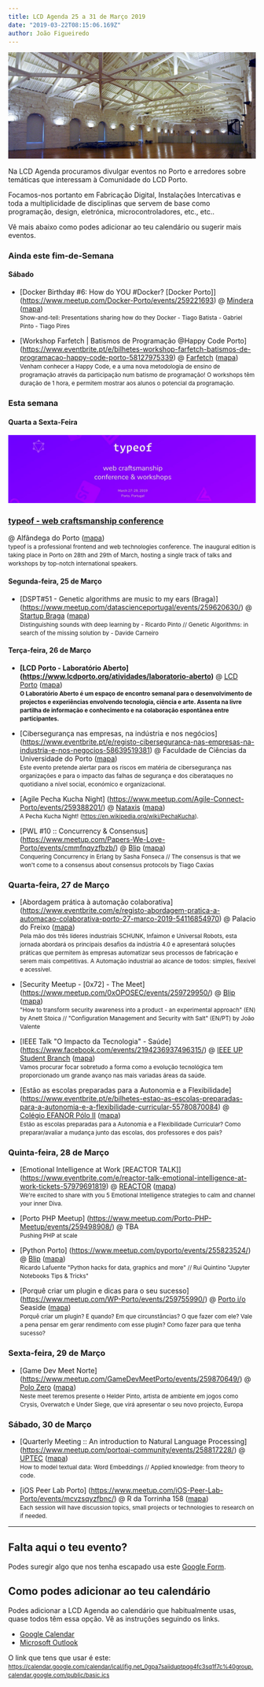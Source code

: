 ```yaml
---
title: LCD Agenda 25 a 31 de Março 2019
date: "2019-03-22T08:15:06.169Z"
author: João Figueiredo
---
```


<img src="alfandega.jpg" /><br />


Na LCD Agenda procuramos divulgar eventos no Porto e arredores sobre temáticas que interessam à Comunidade do LCD Porto.

Focamos-nos portanto em Fabricação Digital, Instalações Intercativas e toda a multiplicidade de disciplinas que servem de base como programação, design, eletrónica, microcontroladores, etc., etc..

Vê mais abaixo como podes adicionar ao teu calendário ou sugerir mais eventos.



### Ainda este fim-de-Semana


#### Sábado

* [Docker Birthday #6: How do YOU #Docker? [Docker Porto]]
(https://www.meetup.com/Docker-Porto/events/259221693)
@ [Mindera](https://mindera.com/)
([mapa](https://goo.gl/maps/QRzJqBng38S2))
<br /><small>
Show-and-tell: Presentations sharing how do they Docker - Tiago Batista - Gabriel Pinto - Tiago Pires
</small>

* [Workshop Farfetch | Batismos de Programação @Happy Code Porto]
(https://www.eventbrite.pt/e/bilhetes-workshop-farfetch-batismos-de-programacao-happy-code-porto-58127975339)
@ [Farfetch](https://www.farfetch.com/pt/careers#10003)
([mapa](https://goo.gl/maps/sVqrgbSqpsH2))
<br /><small>
Venham conhecer a Happy Code, e a uma nova metodologia de ensino de programação através da participação num batismo de programação! O workshops têm duração de 1 hora, e permitem mostrar aos alunos o potencial da programação.
</small>


### Esta semana

#### Quarta a Sexta-Feira

<img src="typeof.jpg" /><br />
### [typeof - web craftsmanship conference](https://typeofconf.com/)
@ Alfândega do Porto
([mapa](https://goo.gl/maps/25TX9JpyuEx))
<br /><small>
typeof is a professional frontend and web technologies conference. The inaugural edition is taking place in Porto on 28th and 29th of March, hosting a single track of talks and workshops by top-notch international speakers.
</small>


#### Segunda-feira, 25 de Março

* [DSPT#51 - Genetic algorithms are music to my ears (Braga)]
(https://www.meetup.com/datascienceportugal/events/259620630/)
@ [Startup Braga](https://www.startupbraga.com/)
([mapa](https://goo.gl/maps/WsVGkvgM4Hy))
<br /><small>
Distinguishing sounds with deep learning by - Ricardo Pinto // Genetic Algorithms: in search of the missing solution by - Davide Carneiro
</small>

#### Terça-feira, 26 de Março

* **[LCD Porto - Laboratório Aberto]
(https://www.lcdporto.org/atividades/laboratorio-aberto)**
@ [LCD Porto](https://lcdporto.org/)
([mapa](https://goo.gl/maps/A65zj4ZXTrp))
<br /><small>
**O Laboratório Aberto é um espaço de encontro semanal para o desenvolvimento de projectos e experiências envolvendo tecnologia, ciência e arte. Assenta na livre partilha de informação e conhecimento e na colaboração espontânea entre participantes.**
</small>

* [Cibersegurança nas empresas, na indústria e nos negócios]
(https://www.eventbrite.pt/e/registo-ciberseguranca-nas-empresas-na-industria-e-nos-negocios-58639519381)
@ Faculdade de Ciências da Universidade do Porto
([mapa](https://goo.gl/maps/976njNkk7cR2))
<br /><small>
Este evento pretende alertar para os riscos em matéria de cibersegurança nas organizações e para o impacto das falhas de segurança e dos ciberataques no quotidiano a nível social, económico e organizacional.
</small>

* [Agile Pecha Kucha Night]
(https://www.meetup.com/Agile-Connect-Porto/events/259388201/)
@ [Nataxis](https://www.natixis.com)
([mapa](https://goo.gl/maps/vCAt1d7UgN22))
<br /><small>
A Pecha Kucha Night! (https://en.wikipedia.org/wiki/PechaKucha).
</small>

* [PWL #10 :: Concurrency & Consensus]
(https://www.meetup.com/Papers-We-Love-Porto/events/cmmfnqyzfbzb/)
@ [Blip](https://www.blip.pt/)
([mapa](https://maps.google.com/?cid=12241631696413520772))
<br /><small>
Conquering Concurrency in Erlang by Sasha Fonseca // The consensus is that we won't come to a consensus about consensus protocols by Tiago Caxias
</small>


### Quarta-feira, 27 de Março

* [Abordagem prática à automação colaborativa]
(https://www.eventbrite.com/e/registo-abordagem-pratica-a-automacao-colaborativa-porto-27-marco-2019-54116854970)
@ Palacio do Freixo
([mapa](https://goo.gl/maps/MVa42UUtCXr))
<br /><small>
Pela mão dos três líderes industriais SCHUNK, Infaimon e Universal Robots, esta jornada abordará os principais desafios da indústria 4.0 e apresentará soluções práticas que permitem às empresas automatizar seus processos de fabricação e serem mais competitivas. A Automação industrial ao alcance de todos: simples, flexível e acessível.
</small>

* [Security Meetup - [0x72] - The Meet]
(https://www.meetup.com/0xOPOSEC/events/259729950/)
@ [Blip](https://www.blip.pt/)
([mapa](https://maps.google.com/?cid=12241631696413520772))
<br /><small>
"How to transform security awareness into a product - an experimental approach" (EN) by Anett Stoica // "Configuration Management and Security with Salt" (EN/PT) by João Valente
</small>

* [IEEE Talk "O Impacto da Tecnologia" - Saúde]
(https://www.facebook.com/events/2194236937496315/)
@ [IEEE UP Student Branch](http://up.ieee-pt.org/)
([mapa](https://goo.gl/maps/LJwhFJjUnAn))
<br /><small>
Vamos procurar focar sobretudo a forma como a evolução tecnológica tem proporcionado um grande avanço nas mais variadas áreas da saúde.
</small>

* [Estão as escolas preparadas para a Autonomia e a Flexibilidade]
(https://www.eventbrite.pt/e/bilhetes-estao-as-escolas-preparadas-para-a-autonomia-e-a-flexibilidade-curricular-55780870084)
@ [Colégio EFANOR Pólo II](http://www.colegioefanor.pt/)
([mapa](https://goo.gl/maps/W9QYSQiVjjp))
<br /><small>
Estão as escolas preparadas para a Autonomia e a Flexibilidade Curricular? Como preparar/avaliar a mudança junto das escolas, dos professores e dos pais?
</small>


### Quinta-feira, 28 de Março

* [Emotional Intelligence at Work [REACTOR TALK]]
(https://www.eventbrite.com/e/reactor-talk-emotional-intelligence-at-work-tickets-57979691819)
@ [REACTOR](https://reactorhub.io/)
([mapa](https://goo.gl/maps/jHDyounA2Ds))
<br /><small>
We're excited to share with you 5 Emotional Intelligence strategies to calm and channel your inner Diva.
</small>

* [Porto PHP Meetup]
(https://www.meetup.com/Porto-PHP-Meetup/events/259498908/)
@ TBA
<br /><small>
Pushing PHP at scale
</small>

* [Python Porto]
(https://www.meetup.com/pyporto/events/255823524/)
@ [Blip](https://www.blip.pt/)
([mapa](https://maps.google.com/?cid=12241631696413520772))
<br /><small>
Ricardo Lafuente "Python hacks for data, graphics and more" // Rui Quintino "Jupyter Notebooks Tips & Tricks"
</small>

* [Porquê criar um plugin e dicas para o seu sucesso]
(https://www.meetup.com/WP-Porto/events/259755990/)
@ [Porto i/o](http://porto.io/) Seaside
([mapa](https://maps.google.com/?cid=5216069477065432958))
<br /><small>
Porquê criar um plugin? E quando? Em que circunstâncias? O que fazer com ele? Vale a pena pensar em gerar rendimento com esse plugin? Como fazer para que tenha sucesso?
</small>


### Sexta-feira, 29 de Março

* [Game Dev Meet Norte]
(https://www.meetup.com/GameDevMeetPorto/events/259870649/)
@ [Polo Zero](http://polozero.fap.pt/)
([mapa](https://maps.google.com/?cid=6452894895241246126))
<br /><small>
Neste meet teremos presente o Helder Pinto, artista de ambiente em jogos como Crysis, Overwatch e Under Siege, que virá apresentar o seu novo projecto, Europa
</small>


### Sábado, 30 de Março

* [Quarterly Meeting :: An introduction to Natural Language Processing]
(https://www.meetup.com/portoai-community/events/258817228/)
@ [UPTEC](http://www.uptec.up.pt/)
([mapa](https://goo.gl/maps/r4diU9UZgzT2))
<br /><small>
How to model textual data: Word Embeddings // Applied knowledge: from theory to code.
</small>

* [iOS Peer Lab Porto]
(https://www.meetup.com/iOS-Peer-Lab-Porto/events/mcvzsqyzfbnc/)
@ R da Torrinha 158
([mapa](https://goo.gl/maps/xuhdrxzhtjE2))
<br /><small>
Each session will have discussion topics, small projects or technologies to research on if needed.
</small>






---

## Falta aqui o teu evento?

Podes suregir algo que nos tenha escapado usa este [Google Form](https://docs.google.com/forms/d/e/1FAIpQLSd_lOqzaRXBpCmAbJ9ODMuWPgkLzaN4xABgRX6HXPpDSDUB7Q/viewform?usp=sf_link).

## Como podes adicionar ao teu calendário

Podes adicionar a LCD Agenda ao calendário que habitualmente usas, quase todos têm essa opção. Vê as instruções seguindo os links.

* [Google Calendar](https://support.google.com/calendar/answer/37100?co=GENIE.Platform%3DDesktop&hl=en)
* [Microsoft Outlook](https://support.office.com/en-us/article/Import-or-subscribe-to-a-calendar-in-Outlook-com-cff1429c-5af6-41ec-a5b4-74f2c278e98c)

O link que tens que usar é este:
<br /><small>
https://calendar.google.com/calendar/ical/jfig.net_0gpa7saiiduptpqg4fc3sq1f7c%40group.calendar.google.com/public/basic.ics
</small>
